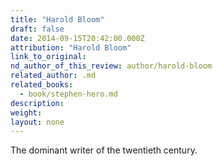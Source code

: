 ```yaml
---
title: "Harold Bloom"
draft: false
date: 2014-09-15T20:42:00.000Z
attribution: "Harold Bloom"
link_to_original:
nd_author_of_this_review: author/harold-bloom
related_author: .md
related_books:
  - book/stephen-hero.md
description:
weight:
layout: none
---
```

The dominant writer of the twentieth century.

